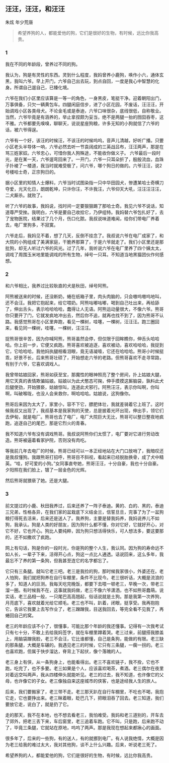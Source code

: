 ## 汪汪，汪汪，和汪汪

朱炫 年少荒唐

> 希望养狗的人，都能爱他的狗，它们是很好的生物，有时候，远比你我高贵。

### 1
我在不同的年龄段，曾养过不同的狗。


我认为，狗是有灵性的东西。灵到什么程度，我妈曾养小鹿狗，唤作小六，通体玄黑，我叫六爷。早上开门，六爷自己出去玩，到点自回，一度是我心中智慧的化身。所谓自己遛自己，已臻化境。


六爷在我们小区里应该算是一等一的角色，一身黑皮，笔挺干净。迎着朝阳出门，万事俱备，只欠一辆黄包车。四腿闲庭信步，进了小区花园，不废话，汪汪汪，开始调戏小区各类母犬。不论金毛或是泰迪，六爷口味很杂，底线很低，自称敬业。当然，六爷毕竟是有涵养的，举止拿捏颇为妥当，绝不是两腿一抬的囫囵吞枣，这不雅。六爷都要先嗅嗅，聊聊天，说说星座狗粮，许多无知的小狗就信了六爷的话，被六爷得逞。


六爷有一个好，该汪的时候汪，不该汪的时候呜呜，音声儿清越，好听广播。只要小区老头半导体一响，六爷必然去听一节袁阔成的三英战吕布，汪汪两声，那是在骂三姓家奴。六爷忠心，可惜你我人狗殊途，不能收你做义子。
六爷最后一段时光，是在某一天，六爷遛弯回来了。一开门，六爷一只耳朵折了，殷殷流血，血珠子扑棱了一楼道，我当时就难受极了，问六爷，哪个狗日的做的。六爷汪汪，说2号楼哈士奇，正宗狗日的。


据小区里的知情人士爆料，六爷当时试图染指一只中华田园犬，惨遭某哈士奇横刀夺爱，光天化日，朗朗乾坤，只许你汪，不许我汪，六爷仰天大吼，汪汪汪汪汪，二犬厮杀。就败了。


听了六爷的故事，我妈说，找时间一定要狠狠踢了那哈士奇。我见六爷不说话，知道尊严受挫。我明白，六爷是要自己收拾它，乃伊组特。我妈替六爷包扎好了，去了宠物医院，结果过了几个月，伤口化脓。我叔说味道难闻，给你们带电厂养着去，电厂里狗多，不寂寞。


六爷走后，我妈见不着，想了几天，反倒不挂念了。我叔说六爷在电厂成家了，和大院的小狗组成了美满家庭，干脆养那算了，于是六爷就走了。我们小区里还是那批狗，却无人听过六爷的风光。过了几年，我听说六爷在电厂里养了四个姨太太，调戏了周围玉米地里能调戏的所有生物，绰号一只耳。不知道当地黑猫团伙作何感想。





### 2

和六爷相比，我养过比较耿直的犬是秋田，绰号阿熊。


阿熊被送来的时候，还没断奶，蜷在纸箱子里，肉头肉脑的，只会嗷呜嗷呜地叫，还不会汪。我把它抱起来，给它喂奶。阿熊咕嘟咕嘟，喝到自己吐出来，再给舔了，伸出舌头，表示哈哈哈哈，蠢得让人无语。阿熊运动量很大，不像六爷。熊哥你只要开了门，它就发疯地冲出去，然后你不追，就再也找不到了，因为熊哥不认路。我感觉熊哥在小区里奔跑，看见一棵树，哇噻，一棵树，汪汪汪。跑三圈回来，看见同一棵树，哇噻，一棵树，汪汪汪。


捉熊哥很辛苦，因为你喊阿熊，熊哥虽然会停，但仅限于回眸瞧你，伸舌头哈哈哈。你上前一步，它便又疯跑。熊哥喜欢被追逐，喜欢被动，喜欢哈哈哈，我捉到它，它哈哈哈，我他妈执腿相看泪眼，竟无语凝噎，它还在哈哈哈。熊哥小时候挺乖，好景不长，后来熊哥壮硕了，开始想走六爷的老路。但熊哥喜欢不走寻常路，有别于六爷，它喜欢调戏人。


我曾带姑娘回家，熊哥如获至宝，那魔性的眼神照亮了整个房间，扑上姑娘大腿，用它天真的表情欺骗姑娘。姑娘以为此犬憨态可掬，伸手摸摸这厮脑袋，孰料此犬后腿使劲，开始猥亵，姑娘惊叫，连道此犬邪行。阿熊汪汪，表示你叫啊，你叫啊，叫破喉咙，也没人会来救你，啊哈哈哈。姑娘说，这狗像你。


熊哥后来因为太大了，家里小，容不下它，膘肥体壮，我就差骑着它上班了。这时候我叔又出现了，我叔基本是我家狗的天使，总是披着光环出现，伸出手，领它们去伊甸，就是电厂。熊哥也去了电厂，电厂大院巨大无比，熊哥可以整日整夜地疯跑，追逐自己的尾巴，那是它烈火的青春。


我不知道六爷有没有调戏熊哥。我叔说阿熊你们太惯了，电厂要对它进行劳动改造。熊哥被逼着看家护院，否则没有肉吃。


等我前几年去电厂的时候，熊哥已经可以一本正经地站在大门口放哨了，我暗叹还是我叔懂狗。我跟熊哥打招呼，熊哥目不斜视，看起来已经脱胎换骨，成了犬中精英。“哇，好可爱的小狗。”女同事直夸她，熊哥汪汪，十分自豪，我也十分自豪。夕阳照在我们脸上，镀了一层金色的光辉。


然后熊哥就猥亵了她。还是大腿。





### 3

前文提过的小鹿、秋田我养过，后来还养了一阵子泰迪。黄的、白的、黑的，泰迪三兄弟，性格各异，在我们家的盆栽底下义结金兰，信誓旦旦，完事了为了一盆狗粮打得死去活来，后来还是送人了。我养狗，主要是替我妈养，我妈说养儿不如狗，我承认。狗是人类的好朋友，因为狗什么都不懂，你对它好，它就好开心，对它不好，它也开心。狗比人要纯粹，因为狗只想活得快乐，可人想法多，要这要那的，还不如撒欢了疯跑。


网上有句话，狗是你的一段时光，你是狗的整个人生，我认同。因为狗的寿命远不如人长，一辈子下来，活得开心点，狗这一点比人通透。话说回来，这么多年，我最忘不了养的第一条狗，但我甚至连它的名字都忘了。


它只有三条腿。就叫它老三吧。老三是我捡的狗，那时候我家很小，外婆还在。老人怕狗，我们就把狗养在自行车棚里，条件不比现今。老三很听话，大概是流浪的多了，知道人的叵测。我每天吃完晚饭，都要下去喂一顿老三，早晚一次，带老三溜一圈。有时候我不在，这事就我妈做，老三不像六爷潇洒，也不如熊哥蠢萌。说实话，老三品相一般，一只尾巴高高翘起，俗话说就是土狗。那是我第一次养狗，月亮底下，喜欢就着光给它顺毛。老三也不叫，趴着，闭眼，挺享受。我再抱抱它，告诉它我要上去写作业了，老三蹭蹭我，目送我回去，等完全看不见我了，再蜷回自己的窝。


老三的年龄应该不小了，很懂事，可能比那个年龄的我还懂事。记得有一次我考试只有七十分，不敢上去给我妈签字，就在车棚里蹲着哭。老三过来，前腿搭我膝盖上，用脑袋蹭我脸，老三不会汪，它比谁都懂，自己是条狗，能做的有限。老三缺的那条腿，大概是车碾的。我遇见老三的时候，它只有三条腿，一瘸一拐的。老三也喜欢跑，但属于快步溜达，脊背上下起伏，像个落魄的人。


老三身上有侠，从一条狗身上，也能看得出。老三不喜欢链子，我不拴，它也不跑，吃完了，也不多要。老三如果是个人，应该喜欢喝茶，煮酒。老三偶尔在夜里对着远空叫两声，我从四楼伸头就能听见。老三的过去，我不知道，也许像它的父母，也许像它的子女。老三像独自来这座城市的侠客，也是途经我人生的旅人。


后来，我们要搬家了，老三带不走。老三那天趴在自行车棚里，不吃也不喝，我抱它走，它也要挣出来。老三眯着眼，眨巴几下，把眼泪吞了回去。老三知道，我们要放它走，说白了，就是扔了它。


走的那天，我不在本地，也不想去看老三，我怕难受。我妈和老三道别的，开车去了郊外，把老三丢下来，车后窗里，老三追着车跑。它不叫，只是跑，后来跑不动了，毕竟三条腿，它就站在原地，呜呜了两声。那是我现在想起来都揪心的画面。


很多年了，后来的一些狗，有的送人，有的就挪到电厂。有人说我绝情，大概是因为老三给我的难过太大，我对其他狗，谈不上什么兴趣。后来，听说老三死了。




希望养狗的人，都能爱他的狗，它们是很好的生物，有时候，远比你我高贵。





